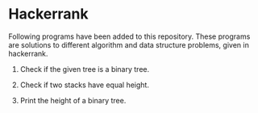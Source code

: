 # Hackerrank

Following programs have been added to this repository. These programs are solutions to different algorithm and data structure problems, given in hackerrank.

1. Check if the given tree is a binary tree.

2. Check if two stacks have equal height.

3. Print the height of a binary tree.
